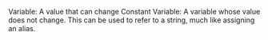 Variable: A value that can change
Constant Variable: A variable whose value does not change. This can be used to refer to a string, much like assigning an alias.
